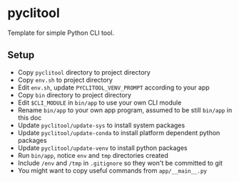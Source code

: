 # pyclitool

Template for simple Python CLI tool.


## Setup

- Copy `pyclitool` directory to project directory
- Copy `env.sh` to project directory
- Edit `env.sh`, update `PYCLITOOL_VENV_PROMPT` according to your app
- Copy `bin` directory to project directory
- Edit `$CLI_MODULE` in `bin/app` to use your own CLI module
- Rename `bin/app` to your own app program, assumed to be still `bin/app` in this doc
- Update `pyclitool/update-sys` to install system packages
- Update `pyclitool/update-conda` to install platform dependent python packages
- Update `pyclitool/update-venv` to install python packages
- Run `bin/app`, notice `env` and `tmp` directories created
- Include `/env` and `/tmp` in `.gitignore` so they won't be committed to git
- You might want to copy useful commands from `app/__main__.py`
